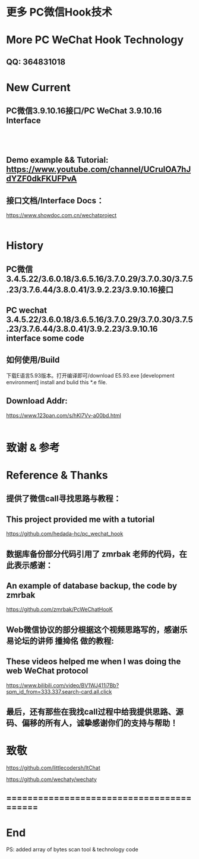
# 更多 PC微信Hook技术
# More PC WeChat Hook Technology


## QQ: 364831018


# New Current
## PC微信3.9.10.16接口/PC WeChat 3.9.10.16 Interface 
</br>
</br>

## Demo example && Tutorial: https://www.youtube.com/channel/UCruIOA7hJdYZF0dkFKUFPvA

## 接口文档/Interface Docs：
https://www.showdoc.com.cn/wechatproject
</br>
</br>

# History
## PC微信3.4.5.22/3.6.0.18/3.6.5.16/3.7.0.29/3.7.0.30/3.7.5.23/3.7.6.44/3.8.0.41/3.9.2.23/3.9.10.16接口
## PC wechat 3.4.5.22/3.6.0.18/3.6.5.16/3.7.0.29/3.7.0.30/3.7.5.23/3.7.6.44/3.8.0.41/3.9.2.23/3.9.10.16 interface some code

## 如何使用/Build

下载E语言5.93版本。打开编译即可/download E5.93.exe [development environment] install and bulid this *.e file.
## Download Addr: 
https://www.123pan.com/s/hKl7Vv-a00bd.html
</br>
</br>


# 致谢 & 参考
# Reference & Thanks

## 提供了微信call寻找思路与教程：
## This project provided me with a tutorial

https://github.com/hedada-hc/pc_wechat_hook


## 数据库备份部分代码引用了 zmrbak 老师的代码，在此表示感谢：
## An example of database backup, the code by zmrbak

https://github.com/zmrbak/PcWeChatHooK

## Web微信协议的部分根据这个视频思路写的，感谢乐易论坛的讲师 揰掵佲 做的教程:  
## These videos helped me when I was doing the web WeChat protocol

https://www.bilibili.com/video/BV1WJ411i7Bb?spm_id_from=333.337.search-card.all.click

## 最后，还有那些在我找call过程中给我提供思路、源码、偏移的所有人，诚挚感谢你们的支持与帮助！

# 致敬

https://github.com/littlecodersh/ItChat

https://github.com/wechaty/wechaty



## =========================================
# End
PS: added array of bytes scan tool & technology code

